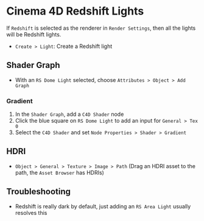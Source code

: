 # Cinema 4D Redshift Lights

If `Redshift` is selected as the renderer in `Render Settings`, then all the lights will be Redshift lights.

- `Create > Light`: Create a Redshift light

## Shader Graph

- With an `RS Dome Light` selected, choose `Attributes > Object > Add Graph`

### Gradient

1. In the `Shader Graph`, add a `C4D Shader` node
2. Click the blue square on `RS Dome Light` to add an input for `General > Tex 0`
3. Select the `C4D Shader` and set `Node Properties > Shader > Gradient`

## HDRI

- `Object > General > Texture > Image > Path` (Drag an HDRI asset to the path, the `Asset Browser` has HDRIs)

## Troubleshooting

- Redshift is really dark by default, just adding an `RS Area Light` usually resolves this
